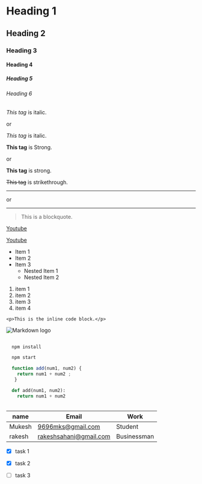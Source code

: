 <!-- Headings -->

# Heading 1
## Heading 2
### Heading 3
#### Heading 4
##### Heading 5
###### Heading 6

<!-- italics -->

*This tag* is  italic.

or

_This tag_ is italic.

<!-- Strong -->

**This tag** is  Strong.

or

__This tag__ is strong.

<!-- Strikethrough -->

~~This tag~~ is strikethrough.

<!-- Horizontal Line -->

---
or
___

<!-- Blockquote -->

>This is a blockquote.

<!-- Links -->

[Youtube](https://youtube.com)

[Youtube](https://youtube.com "Open the youtube")

<!--Unordered List -->

* Item 1
* Item 2
* Item 3
    * Nested Item 1
    * Nested Item 2

<!-- OL -->

1. item 1
1. item 2
1. item 3
1. item 4

<!-- Inline Code Block -->
`<p>This is the inline code block.</p>`

<!-- Image -->

![Markdown logo](https://markdown-here.com/img/icon256.png)

<!-- Github -->

<!-- Code Blocks -->

```Bash
  
  npm install

  npm start

```

```javascript 
  function add(num1, num2) {
    return num1 + num2 ;
   }
```

```python
  def add(num1, num2):
    return num1 + num2 
    
```

<!-- Table -->

| name | Email | Work |
|----- | ----- | ----- |
| Mukesh | 9696mks@gmail.com | Student |
| rakesh | rakeshsahani@gmail.com | Businessman |

<!-- Task List -->

* [x] task 1
* [x] task 2
* [ ] task 3

